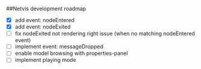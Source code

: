 ##Netvis development roadmap
- [x] add event: nodeEntered
- [x] add event: nodeExited
- [ ] fix nodeExited not rendering right issue (when no matching nodeEntered event)
- [ ] implement event: messageDropped
- [ ] enable model browsing with properties-panel
- [ ] implement playing mode

